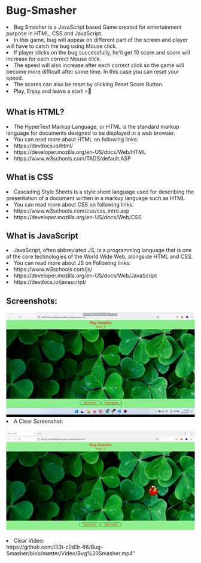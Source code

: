 # Bug-Smasher
<li> Bug Smasher is a JavaScript based Game created for entertainment purpose in HTML, CSS and JavaScript. 
<li> In this game, bug will appear on different part of the screen and player will have to catch the bug using Mouse click.
<li> If player clicks on the bug successfully, he'll get 10 score and score will increase for each correct Mouse click.
<li> The speed will also increase after each correct click so the game will become more difficult after some time. In this case you can reset your speed.
<li> The scores can also be reset by clicking Reset Score Button.
<li> Play, Enjoy and leave a start ⭐🙂

## What is HTML?
<li> The HyperText Markup Language, or HTML is the standard markup language for documents designed to be displayed in a web browser.
<li> You can read more about HTML on following links:
<li> https://devdocs.io/html/
<li> https://developer.mozilla.org/en-US/docs/Web/HTML
<li> https://www.w3schools.com/TAGS/default.ASP

## What is CSS
<li> Cascading Style Sheets is a style sheet language used for describing the presentation of a document written in a markup language such as HTML
<li> You can read more about CSS on following links:
<li> https://www.w3schools.com/css/css_intro.asp
<li> https://developer.mozilla.org/en-US/docs/Web/CSS

## What is JavaScript
<li> JavaScript, often abbreviated JS, is a programming language that is one of the core technologies of the World Wide Web, alongside HTML and CSS.
<li> You can read more about JS on Following links: 
<li> https://www.w3schools.com/js/
<li> https://developer.mozilla.org/en-US/docs/Web/JavaScript
<li> https://devdocs.io/javascript/

## Screenshots:
<img src="https://github.com/l33t-c0d3r-66/Bug-Smasher/blob/master/images/Bug%20Smasher.gif">

<li> A Clear Screenshot: <br>
<br>
<img src="https://github.com/l33t-c0d3r-66/Bug-Smasher/blob/master/Video/1.png">
<br><br>
<li> Clear Video: <br>
https://github.com/l33t-c0d3r-66/Bug-Smasher/blob/master/Video/Bug%20Smasher.mp4"


